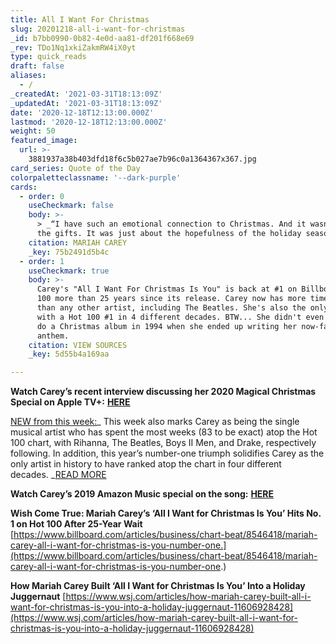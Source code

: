 ```yaml
---
title: All I Want For Christmas
slug: 20201218-all-i-want-for-christmas
_id: b7bb0990-0b82-4e0d-aa81-df201f668e69
_rev: TDo1Nq1xkiZakmRW4iX0yt
type: quick_reads
draft: false
aliases:
  - /
_createdAt: '2021-03-31T18:13:09Z'
_updatedAt: '2021-03-31T18:13:09Z'
date: '2020-12-18T12:13:00.000Z'
lastmod: '2020-12-18T12:13:00.000Z'
weight: 50
featured_image:
  url: >-
    3881937a38b403dfd18f6c5b027ae7b96c0a1364367x367.jpg
card_series: Quote of the Day
colorpaletteclassname: '--dark-purple'
cards:
  - order: 0
    useCheckmark: false
    body: >-
      > _“I have such an emotional connection to Christmas. And it wasn’t about
      the gifts. It was just about the hopefulness of the holiday season…”_
    citation: MARIAH CAREY
    _key: 75b2491d5b4c
  - order: 1
    useCheckmark: true
    body: >-
      Carey's "All I Want For Christmas Is You" is back at #1 on Billboard's Hot
      100 more than 25 years since its release. Carey now has more time at #1
      than any other artist, including The Beatles. She's also the only artist
      with a Hot 100 #1 in 4 different decades. BTW... She didn't even *want* to
      do a Christmas album in 1994 when she ended up writing her now-famous
      anthem.
    citation: VIEW SOURCES
    _key: 5d55b4a169aa

---
```

**Watch Carey’s recent interview discussing her 2020 Magical Christmas Special on Apple TV+:** [**HERE**](https://www.billboard.com/charts/hot-100)

[NEW from this week:](https://www.harpersbazaar.com/culture/art-books-music/a34975078/mariah-carey-all-i-want-for-christmas-is-you-number-one-again/)_ This week also marks Carey as being the single musical artist who has spent the most weeks (83 to be exact) atop the Hot 100 chart, with Rihanna, The Beatles, Boys II Men, and Drake, respectively following. In addition, this year’s number-one triumph solidifies Carey as the only artist in history to have ranked atop the chart in four different decades. _[READ MORE](https://www.harpersbazaar.com/culture/art-books-music/a34975078/mariah-carey-all-i-want-for-christmas-is-you-number-one-again/)

**Watch Carey’s 2019 Amazon Music special on the song:** [**HERE**](https://youtu.be/N_Vhz5BiypU)

**Wish Come True: Mariah Carey’s ‘All I Want for Christmas Is You’ Hits No. 1 on Hot 100 After 25-Year Wait**  
[https://www.billboard.com/articles/business/chart-beat/8546418/mariah-carey-all-i-want-for-christmas-is-you-number-one.](https://www.billboard.com/articles/business/chart-beat/8546418/mariah-carey-all-i-want-for-christmas-is-you-number-one.)

**How Mariah Carey Built ‘All I Want for Christmas Is You’ Into a Holiday Juggernaut** [https://www.wsj.com/articles/how-mariah-carey-built-all-i-want-for-christmas-is-you-into-a-holiday-juggernaut-11606928428](https://www.wsj.com/articles/how-mariah-carey-built-all-i-want-for-christmas-is-you-into-a-holiday-juggernaut-11606928428)